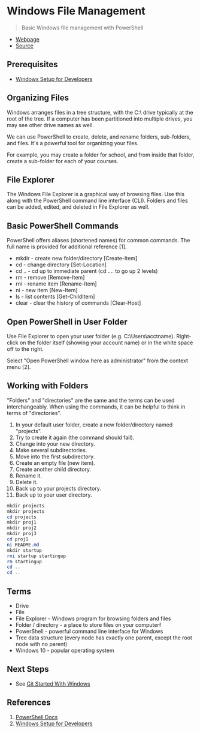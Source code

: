 # Windows File Management

> Basic Windows file management with PowerShell

- [Webpage](https://denisecase.github.io/windows-file-management/)
- [Source](https://github.com/denisecase/windows-file-management/)

## Prerequisites

- [Windows Setup for Developers](https://github.com/denisecase/windows-setup)

## Organizing Files

Windows arranges files in a tree structure, with the C:\ drive typically at the root of the tree. 
If a computer has been partitioned into multiple drives, you may see other drive names as well.

We can use PowerShell to create, delete, and rename folders, sub-folders, and files. 
It's a powerful tool for organizing your files.

For example, you may create a folder for school, and from inside that folder, 
create a sub-folder for each of your courses.

## File Explorer

The Windows File Explorer is a graphical way of browsing files. 
Use this along with the PowerShell command line interface (CLI). 
Folders and files can be added, edited, and deleted in File Explorer as well.

## Basic PowerShell Commands

PowerShell offers aliases (shortened names) for common commands. 
The full name is provided for additional reference [1].

- mkdir - create new folder/directory [Create-Item]
- cd - change directory [Set-Location]
- cd .. - cd up to immediate parent (cd ..\.. to go up 2 levels)
- rm - remove [Remove-Item]
- rni - rename item [Rename-Item]
- ni - new item [New-Item]
- ls - list contents [Get-ChildItem]
- clear - clear the history of commands [Clear-Host]

## Open PowerShell in User Folder

Use File Explorer to open your user folder (e.g. C:\Users\acctname). 
Right-click on the folder itself (showing your account name) or in the white space off to the right. 

Select "Open PowerShell window here as administrator" from the context menu [2].

## Working with Folders

"Folders" and "directories" are the same and the terms can be used interchangeably. 
When using the commands, it can be helpful to think in terms of "directories".

1. In your default user folder, create a new folder/directory named "projects".
2. Try to create it again (the command should fail).
3. Change into your new directory.
4. Make several subdirectories.
5. Move into the first subdirectory.
6. Create an empty file (new item).
7. Create another child directory.
8. Rename it.
9. Delete it.
10. Back up to your projects directory.
11. Back up to your user directory.

```PowerShell
mkdir projects
mkdir projects
cd projects
mkdir proj1
mkdir proj2
mkdir proj3
cd proj1
ni README.md
mkdir startup
rni startup startingup
rm startingup
cd ..
cd ..
```

## Terms

- Drive
- File
- File Explorer - Windows program for browsing folders and files
- Folder / directory - a place to store files on your computerf
- PowerShell - powerful command line interface for Windows
- Tree data structure (every node has exactly one parent, except the root node with no parent)
- Windows 10 - popular operating system

## Next Steps

- See [Git Started With Windows](https://github.com/denisecase/git-started-windows)

## References

1. [PowerShell Docs](https://docs.microsoft.com/en-us/powershell/scripting/powershell-scripting?view=powershell-6)
2. [Windows Setup for Developers](https://denisecase.github.io/windows-setup/)
